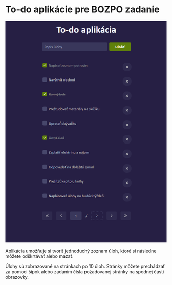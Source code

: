 # To-do aplikácie pre BOZPO zadanie

![Ukážka aplikácie](app_preview.png "Ukážka aplikácie")

Aplikácia umožňuje si tvoriť jednoduchý zoznam úloh, ktoré si následne môžete odškrtávať alebo mazať. 

Úlohy sú zobrazované na stránkach po 10 úloh. Stránky môžete prechádzať za pomoci šípok alebo zadaním čísla požadovanej stránky na spodnej časti obrazovky.
